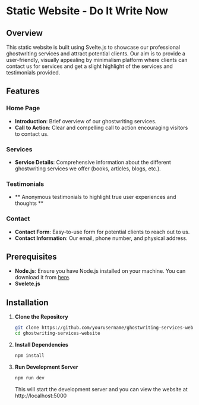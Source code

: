# Static Website - Do It Write Now

## Overview
This static website is built using Svelte.js to showcase our professional ghostwriting services and attract potential clients. Our aim is to provide a user-friendly, visually appealing by minimalism platform where clients can contact us for services and get a slight highlight of the services and testimonials provided.

## Features
### Home Page
- **Introduction**: Brief overview of our ghostwriting services.
- **Call to Action**: Clear and compelling call to action encouraging visitors to contact us.

### Services
- **Service Details**: Comprehensive information about the different ghostwriting services we offer (books, articles, blogs, etc.).


### Testimonials
- ** Anonymous testimonials to highlight true user experiences and thoughts **

### Contact
- **Contact Form**: Easy-to-use form for potential clients to reach out to us.
- **Contact Information**: Our email, phone number, and physical address.

## Prerequisites
- **Node.js**: Ensure you have Node.js installed on your machine. You can download it from [here](https://nodejs.org/).
- **Svelete.js**
  
## Installation
1. **Clone the Repository**
   ```sh
   git clone https://github.com/yourusername/ghostwriting-services-website.git
   cd ghostwriting-services-website
   ```
2. **Install Dependencies**
   ```sh
   npm install
   ```

3. **Run Development Server**
   ```sh
   npm run dev
   ```
   This will start the development server and you can view the website at http://localhost:5000
